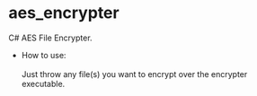 # aes_encrypter
C# AES File Encrypter.<br>
* How to use:<br><br>
Just throw any file(s) you want to encrypt over the encrypter executable.
